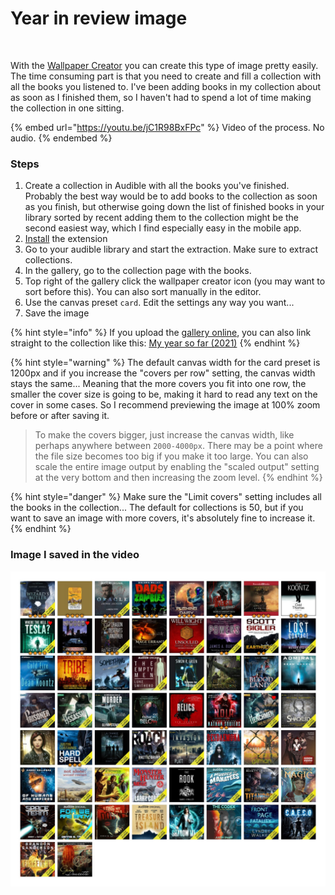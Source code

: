 # Year in review image

​

With the [Wallpaper Creator](broken-reference) you can create this type of image pretty easily. The time consuming part is that you need to create and fill a collection with all the books you listened to. I've been adding books in my collection about as soon as I finished them, so I haven't had to spend a lot of time making the collection in one sitting.

{% embed url="https://youtu.be/jC1R98BxFPc" %}
Video of the process. No audio.
{% endembed %}

### Steps

1. Create a collection in Audible with all the books you've finished. Probably the best way would be to add books to the collection as soon as you finish, but otherwise going down the list of finished books in your library sorted by recent adding them to the collection might be the second easiest way, which I find especially easy in the mobile app.
2. [Install](../../installation/) the extension
3. Go to your audible library and start the extraction. Make sure to extract collections.
4. In the gallery, go to the collection page with the books.
5. Top right of the gallery click the wallpaper creator icon (you may want to sort before this). You can also sort manually in the editor.
6. Use the canvas preset `card`. Edit the settings any way you want...
7. Save the image

{% hint style="info" %}
If you upload the [gallery online](../../sharing/uploading-to-github/), you can also link straight to the collection like this: [My year so far (2021)](https://joonaspaakko.github.io/my-audible-library/#/collections/e4370436-1a86-4154-a0e6-b366d4ef88dd)
{% endhint %}

{% hint style="warning" %}
The default canvas width for the card preset is 1200px and if you increase the "covers per row" setting, the canvas width stays the same... Meaning that the more covers you fit into one row, the smaller the cover size is going to be, making it hard to read any text on the cover in some cases. So I recommend previewing the image at 100% zoom before or after saving it.&#x20;

> To make the covers bigger, just increase the canvas width, like perhaps anywhere between `2000-4000px`. There may be a point where the file size becomes too big if you make it too large. You can also scale the entire image output by enabling the "scaled output" setting at the very bottom and then increasing the zoom level.
{% endhint %}

{% hint style="danger" %}
Make sure the "Limit covers" setting includes all the books in the collection... The default for collections is 50, but if you want to save an image with more covers, it's absolutely fine to increase it.
{% endhint %}

### Image I saved in the video

![](<../../.gitbook/assets/My year so far 2021.jpg>)
